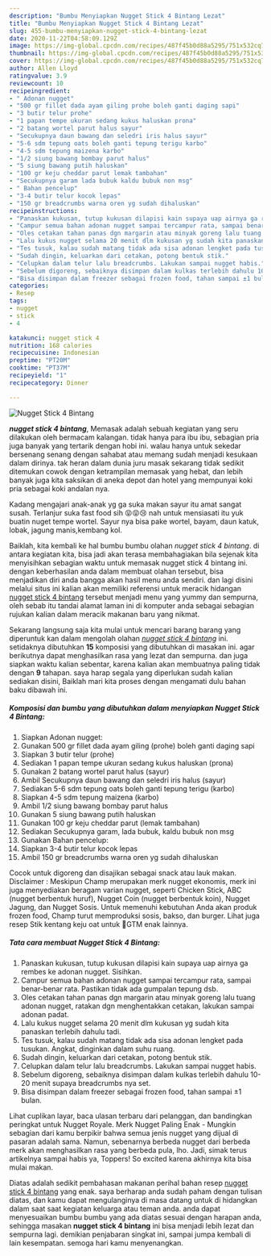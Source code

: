```yaml
---
description: "Bumbu Menyiapkan Nugget Stick 4 Bintang Lezat"
title: "Bumbu Menyiapkan Nugget Stick 4 Bintang Lezat"
slug: 455-bumbu-menyiapkan-nugget-stick-4-bintang-lezat
date: 2020-11-22T04:58:09.129Z
image: https://img-global.cpcdn.com/recipes/487f45b0d88a5295/751x532cq70/nugget-stick-4-bintang-foto-resep-utama.jpg
thumbnail: https://img-global.cpcdn.com/recipes/487f45b0d88a5295/751x532cq70/nugget-stick-4-bintang-foto-resep-utama.jpg
cover: https://img-global.cpcdn.com/recipes/487f45b0d88a5295/751x532cq70/nugget-stick-4-bintang-foto-resep-utama.jpg
author: Allen Lloyd
ratingvalue: 3.9
reviewcount: 10
recipeingredient:
- " Adonan nugget"
- "500 gr fillet dada ayam giling prohe boleh ganti daging sapi"
- "3 butir telur prohe"
- "1 papan tempe ukuran sedang kukus haluskan prona"
- "2 batang wortel parut halus sayur"
- "Secukupnya daun bawang dan seledri iris halus sayur"
- "5-6 sdm tepung oats boleh ganti tepung terigu karbo"
- "4-5 sdm tepung maizena karbo"
- "1/2 siung bawang bombay parut halus"
- "5 siung bawang putih haluskan"
- "100 gr keju cheddar parut lemak tambahan"
- "Secukupnya garam lada bubuk kaldu bubuk non msg"
- " Bahan pencelup"
- "3-4 butir telur kocok lepas"
- "150 gr breadcrumbs warna oren yg sudah dihaluskan"
recipeinstructions:
- "Panaskan kukusan, tutup kukusan dilapisi kain supaya uap airnya ga rembes ke adonan nugget. Sisihkan."
- "Campur semua bahan adonan nugget sampai tercampur rata, sampai benar-benar rata. Pastikan tidak ada gumpalan tepung dsb."
- "Oles cetakan tahan panas dgn margarin atau minyak goreng lalu tuang adonan nugget, ratakan dgn menghentakkan cetakan, lakukan sampai adonan padat."
- "Lalu kukus nugget selama 20 menit dlm kukusan yg sudah kita panaskan terlebih dahulu tadi."
- "Tes tusuk, kalau sudah matang tidak ada sisa adonan lengket pada tusukan. Angkat, dinginkan dalam suhu ruang."
- "Sudah dingin, keluarkan dari cetakan, potong bentuk stik."
- "Celupkan dalam telur lalu breadcrumbs. Lakukan sampai nugget habis."
- "Sebelum digoreng, sebaiknya disimpan dalam kulkas terlebih dahulu 10-20 menit supaya breadcrumbs nya set."
- "Bisa disimpan dalam freezer sebagai frozen food, tahan sampai ±1 bulan."
categories:
- Resep
tags:
- nugget
- stick
- 4

katakunci: nugget stick 4 
nutrition: 168 calories
recipecuisine: Indonesian
preptime: "PT20M"
cooktime: "PT37M"
recipeyield: "1"
recipecategory: Dinner

---
```



![Nugget Stick 4 Bintang](https://img-global.cpcdn.com/recipes/487f45b0d88a5295/751x532cq70/nugget-stick-4-bintang-foto-resep-utama.jpg)

<b><i>nugget stick 4 bintang</i></b>, Memasak adalah sebuah kegiatan yang seru dilakukan oleh bermacam kalangan. tidak hanya para ibu ibu, sebagian pria juga banyak yang tertarik dengan hobi ini. walau hanya untuk sekedar bersenang senang dengan sahabat atau memang sudah menjadi kesukaan dalam dirinya. tak heran dalam dunia juru masak sekarang tidak sedikit ditemukan cowok dengan ketrampilan memasak yang hebat, dan lebih banyak juga kita saksikan di aneka depot dan hotel yang mempunyai koki pria sebagai koki andalan nya.

Kadang mengajari anak-anak yg ga suka makan sayur itu amat sangat susah. Terlanjur suka fast food sih 😝😝😢 nah untuk mensiasati itu yuk buatin nuget tempe wortel. Sayur nya bisa pake wortel, bayam, daun katuk, lobak, jagung manis,kembang kol.

Baiklah, kita kembali ke hal bumbu bumbu olahan <i>nugget stick 4 bintang</i>. di antara kegiatan kita, bisa jadi akan terasa membahagiakan bila sejenak kita menyisihkan sebagian waktu untuk memasak nugget stick 4 bintang ini. dengan keberhasilan anda dalam membuat olahan tersebut, bisa menjadikan diri anda bangga akan hasil menu anda sendiri. dan lagi disini melalui situs ini kalian akan memiliki referensi untuk meracik hidangan <u>nugget stick 4 bintang</u> tersebut menjadi menu yang yummy dan sempurna, oleh sebab itu tandai alamat laman ini di komputer anda sebagai sebagian rujukan kalian dalam meracik makanan baru yang nikmat.


Sekarang langsung saja kita mulai untuk mencari barang barang yang diperuntuk kan dalam mengolah olahan <u><i>nugget stick 4 bintang</i></u> ini. setidaknya dibutuhkan <b>15</b> komposisi yang dibutuhkan di masakan ini. agar berikutnya dapat menghasilkan rasa yang lezat dan sempurna. dan juga siapkan waktu kalian sebentar, karena kalian akan membuatnya paling tidak dengan <b>9</b> tahapan. saya harap segala yang diperlukan sudah kalian sediakan disini, Baiklah mari kita proses dengan mengamati dulu bahan baku dibawah ini.

<!--inarticleads1-->

##### Komposisi dan bumbu yang dibutuhkan dalam menyiapkan Nugget Stick 4 Bintang:

1. Siapkan  Adonan nugget:
1. Gunakan 500 gr fillet dada ayam giling (prohe) boleh ganti daging sapi
1. Siapkan 3 butir telur (prohe)
1. Sediakan 1 papan tempe ukuran sedang kukus haluskan (prona)
1. Gunakan 2 batang wortel parut halus (sayur)
1. Ambil Secukupnya daun bawang dan seledri iris halus (sayur)
1. Sediakan 5-6 sdm tepung oats boleh ganti tepung terigu (karbo)
1. Siapkan 4-5 sdm tepung maizena (karbo)
1. Ambil 1/2 siung bawang bombay parut halus
1. Gunakan 5 siung bawang putih haluskan
1. Gunakan 100 gr keju cheddar parut (lemak tambahan)
1. Sediakan Secukupnya garam, lada bubuk, kaldu bubuk non msg
1. Gunakan  Bahan pencelup:
1. Siapkan 3-4 butir telur kocok lepas
1. Ambil 150 gr breadcrumbs warna oren yg sudah dihaluskan


Cocok untuk digoreng dan disajikan sebagai snack atau lauk makan. Disclaimer : Meskipun Champ merupakan merk nugget ekonomis, merk ini juga menyediakan beragam varian nugget, seperti Chicken Stick, ABC (nugget berbentuk huruf), Nugget Coin (nugget berbentuk koin), Nugget Jagung, dan Nugget Sosis. Untuk memenuhi kebutuhan Anda akan produk frozen food, Champ turut memproduksi sosis, bakso, dan burger. Lihat juga resep Stik kentang keju oat untuk 👶GTM enak lainnya. 

<!--inarticleads2-->

##### Tata cara membuat Nugget Stick 4 Bintang:

1. Panaskan kukusan, tutup kukusan dilapisi kain supaya uap airnya ga rembes ke adonan nugget. Sisihkan.
1. Campur semua bahan adonan nugget sampai tercampur rata, sampai benar-benar rata. Pastikan tidak ada gumpalan tepung dsb.
1. Oles cetakan tahan panas dgn margarin atau minyak goreng lalu tuang adonan nugget, ratakan dgn menghentakkan cetakan, lakukan sampai adonan padat.
1. Lalu kukus nugget selama 20 menit dlm kukusan yg sudah kita panaskan terlebih dahulu tadi.
1. Tes tusuk, kalau sudah matang tidak ada sisa adonan lengket pada tusukan. Angkat, dinginkan dalam suhu ruang.
1. Sudah dingin, keluarkan dari cetakan, potong bentuk stik.
1. Celupkan dalam telur lalu breadcrumbs. Lakukan sampai nugget habis.
1. Sebelum digoreng, sebaiknya disimpan dalam kulkas terlebih dahulu 10-20 menit supaya breadcrumbs nya set.
1. Bisa disimpan dalam freezer sebagai frozen food, tahan sampai ±1 bulan.


Lihat cuplikan layar, baca ulasan terbaru dari pelanggan, dan bandingkan peringkat untuk Nugget Royalе. Merk Nugget Paling Enak - Mungkin sebagian dari kamu berpikir bahwa semua jenis nugget yang dijual di pasaran adalah sama. Namun, sebenarnya berbeda nugget dari berbeda merk akan menghasilkan rasa yang berbeda pula, lho. Jadi, simak terus artikelnya sampai habis ya, Toppers! So excited karena akhirnya kita bisa mulai makan. 

Diatas adalah sedikit pembahasan makanan perihal bahan resep <u>nugget stick 4 bintang</u> yang enak. saya berharap anda sudah paham dengan tulisan diatas, dan kamu dapat mengulanginya di masa datang untuk di hidangkan dalam saat saat kegiatan keluarga atau teman anda. anda dapat menyesuaikan bumbu bumbu yang ada diatas sesuai dengan harapan anda, sehingga masakan <b>nugget stick 4 bintang</b> ini bisa menjadi lebih lezat dan sempurna lagi. demikian penjabaran singkat ini, sampai jumpa kembali di lain kesempatan. semoga hari kamu menyenangkan.
